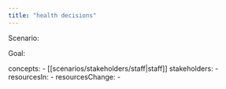 ```yaml
---
title: "health decisions"
---
```



Scenario: 

Goal:

concepts: 
	- [[scenarios/stakeholders/staff|staff]]
stakeholders: 
	-
resourcesIn:
	-
resourcesChange:
	-